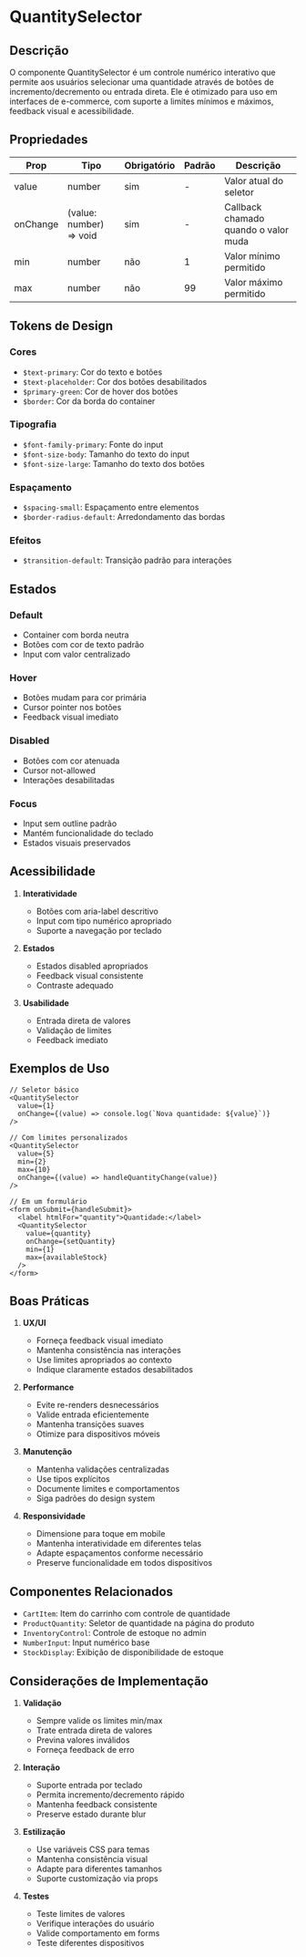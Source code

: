# QuantitySelector

## Descrição
O componente QuantitySelector é um controle numérico interativo que permite aos usuários selecionar uma quantidade através de botões de incremento/decremento ou entrada direta. Ele é otimizado para uso em interfaces de e-commerce, com suporte a limites mínimos e máximos, feedback visual e acessibilidade.

## Propriedades
| Prop | Tipo | Obrigatório | Padrão | Descrição |
|------|------|-------------|---------|-----------|
| value | number | sim | - | Valor atual do seletor |
| onChange | (value: number) => void | sim | - | Callback chamado quando o valor muda |
| min | number | não | 1 | Valor mínimo permitido |
| max | number | não | 99 | Valor máximo permitido |

## Tokens de Design

### Cores
- `$text-primary`: Cor do texto e botões
- `$text-placeholder`: Cor dos botões desabilitados
- `$primary-green`: Cor de hover dos botões
- `$border`: Cor da borda do container

### Tipografia
- `$font-family-primary`: Fonte do input
- `$font-size-body`: Tamanho do texto do input
- `$font-size-large`: Tamanho do texto dos botões

### Espaçamento
- `$spacing-small`: Espaçamento entre elementos
- `$border-radius-default`: Arredondamento das bordas

### Efeitos
- `$transition-default`: Transição padrão para interações

## Estados

### Default
- Container com borda neutra
- Botões com cor de texto padrão
- Input com valor centralizado

### Hover
- Botões mudam para cor primária
- Cursor pointer nos botões
- Feedback visual imediato

### Disabled
- Botões com cor atenuada
- Cursor not-allowed
- Interações desabilitadas

### Focus
- Input sem outline padrão
- Mantém funcionalidade do teclado
- Estados visuais preservados

## Acessibilidade

1. **Interatividade**
   - Botões com aria-label descritivo
   - Input com tipo numérico apropriado
   - Suporte a navegação por teclado

2. **Estados**
   - Estados disabled apropriados
   - Feedback visual consistente
   - Contraste adequado

3. **Usabilidade**
   - Entrada direta de valores
   - Validação de limites
   - Feedback imediato

## Exemplos de Uso

```tsx
// Seletor básico
<QuantitySelector
  value={1}
  onChange={(value) => console.log(`Nova quantidade: ${value}`)}
/>

// Com limites personalizados
<QuantitySelector
  value={5}
  min={2}
  max={10}
  onChange={(value) => handleQuantityChange(value)}
/>

// Em um formulário
<form onSubmit={handleSubmit}>
  <label htmlFor="quantity">Quantidade:</label>
  <QuantitySelector
    value={quantity}
    onChange={setQuantity}
    min={1}
    max={availableStock}
  />
</form>
```

## Boas Práticas

1. **UX/UI**
   - Forneça feedback visual imediato
   - Mantenha consistência nas interações
   - Use limites apropriados ao contexto
   - Indique claramente estados desabilitados

2. **Performance**
   - Evite re-renders desnecessários
   - Valide entrada eficientemente
   - Mantenha transições suaves
   - Otimize para dispositivos móveis

3. **Manutenção**
   - Mantenha validações centralizadas
   - Use tipos explícitos
   - Documente limites e comportamentos
   - Siga padrões do design system

4. **Responsividade**
   - Dimensione para toque em mobile
   - Mantenha interatividade em diferentes telas
   - Adapte espaçamentos conforme necessário
   - Preserve funcionalidade em todos dispositivos

## Componentes Relacionados
- `CartItem`: Item do carrinho com controle de quantidade
- `ProductQuantity`: Seletor de quantidade na página do produto
- `InventoryControl`: Controle de estoque no admin
- `NumberInput`: Input numérico base
- `StockDisplay`: Exibição de disponibilidade de estoque

## Considerações de Implementação

1. **Validação**
   - Sempre valide os limites min/max
   - Trate entrada direta de valores
   - Previna valores inválidos
   - Forneça feedback de erro

2. **Interação**
   - Suporte entrada por teclado
   - Permita incremento/decremento rápido
   - Mantenha feedback consistente
   - Preserve estado durante blur

3. **Estilização**
   - Use variáveis CSS para temas
   - Mantenha consistência visual
   - Adapte para diferentes tamanhos
   - Suporte customização via props

4. **Testes**
   - Teste limites de valores
   - Verifique interações do usuário
   - Valide comportamento em forms
   - Teste diferentes dispositivos
